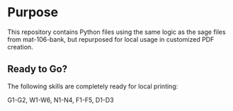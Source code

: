 # Purpose
This repository contains Python files using the same logic as the sage files from mat-106-bank, but repurposed for local usage in customized PDF creation.

## Ready to Go?
The following skills are completely ready for local printing:

G1-G2, W1-W6, N1-N4, F1-F5, D1-D3

